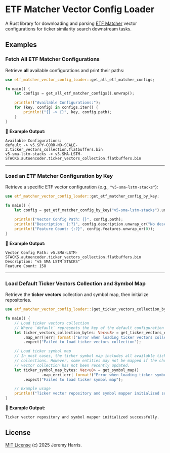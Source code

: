 # ETF Matcher Vector Config Loader
A Rust library for downloading and parsing [ETF Matcher](https://etfmatcher.com/) vector configurations for ticker similarity search downstream tasks.

## Examples

### Fetch All ETF Matcher Configurations
Retrieve **all** available configurations and print their paths:

```rust
use etf_matcher_vector_config_loader::get_all_etf_matcher_configs;

fn main() {
    let configs = get_all_etf_matcher_configs().unwrap();

    println!("Available Configurations:");
    for (key, config) in configs.iter() {
        println!("{} -> {}", key, config.path);
    }
}
```
🔹 **Example Output:**
```text
Available Configurations:
default -> v5.SPY-CORR-NO-SCALE-2.ticker_vectors_collection.flatbuffers.bin
v5-sma-lstm-stacks -> v5.SMA-LSTM-STACKS.autoencoder.ticker_vectors_collection.flatbuffers.bin
```

---

### Load an ETF Matcher Configuration by Key
Retrieve a specific ETF vector configuration (e.g., `"v5-sma-lstm-stacks"`):

```rust
use etf_matcher_vector_config_loader::get_etf_matcher_config_by_key;

fn main() {
    let config = get_etf_matcher_config_by_key("v5-sma-lstm-stacks").unwrap();
    
    println!("Vector Config Path: {}", config.path);
    println!("Description: {:?}", config.description.unwrap_or("No description".to_string()));
    println!("Feature Count: {:?}", config.features.unwrap_or(0));
}
```
🔹 **Example Output:**
```text
Vector Config Path: v5.SMA-LSTM-STACKS.autoencoder.ticker_vectors_collection.flatbuffers.bin
Description: "v5 SMA LSTM STACKS"
Feature Count: 158
```

---

### Load Default Ticker Vectors Collection and Symbol Map
Retrieve the **ticker vectors** collection and symbol map, then initialize repositories.

```rust
use etf_matcher_vector_config_loader::{get_ticker_vectors_collection_by_key, get_symbol_map};

fn main() {
    // Load ticker vectors collection
    // Where `default` represents the key of the default configuration
    let ticker_vectors_collection_bytes: Vec<u8> = get_ticker_vectors_collection_by_key("default")
        .map_err(|err| format!("Error when loading ticker vectors collection. {:?}", err))
        .expect("Failed to load ticker vectors collection");

    // Load ticker symbol map
    // In most cases, the ticker symbol map includes all available ticker vector 
    // collections. However, some entities may not be mapped if the chosen ticker 
    // vector collection has not been recently updated.
    let ticker_symbol_map_bytes: Vec<u8> = get_symbol_map()
                .map_err(|err| format!("Error when loading ticker symbol map. {:?}", err))
        .expect("Failed to load ticker symbol map");

    // Example usage
    println!("Ticker vector repository and symbol mapper initialized successfully.");
}
```
🔹 **Example Output:**
```text
Ticker vector repository and symbol mapper initialized successfully.
```

## License
[MIT License](LICENSE) (c) 2025 Jeremy Harris.

